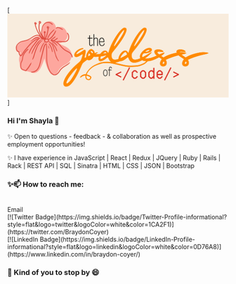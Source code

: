 [![Shayla's GitHub Banner](./assets/cover.png)]

### Hi I'm Shayla 👋

✨ Open to questions - feedback - & collaboration as well as prospective employment opportunities!

✨ I have experience in JavaScript | React | Redux | JQuery | Ruby | Rails | Rack | REST API | SQL | Sinatra | HTML | CSS | JSON | Bootstrap 



### ✨📫 How to reach me: 
<br> 
Email 
<br>
[![Twitter Badge](https://img.shields.io/badge/Twitter-Profile-informational?style=flat&logo=twitter&logoColor=white&color=1CA2F1)](https://twitter.com/BraydonCoyer)
<br>
[![LinkedIn Badge](https://img.shields.io/badge/LinkedIn-Profile-informational?style=flat&logo=linkedin&logoColor=white&color=0D76A8)](https://www.linkedin.com/in/braydon-coyer/)

### 🌱 Kind of you to stop by 😄


<!--
**ShaylaWhite/ShaylaWhite** is a ✨ _special_ ✨ repository because its `README.md` (this file) appears on your GitHub profile.

Here are some ideas to get you started:

- 🔭 I’m currently working on ...
- 🌱 I’m currently learning ...
- 👯 I’m looking to collaborate on ...
- 🤔 I’m looking for help with ...
- 💬 Ask me about ...
- 📫 How to reach me: ...
- 😄 Pronouns: ...
- ⚡ Fun fact: ...
-->
